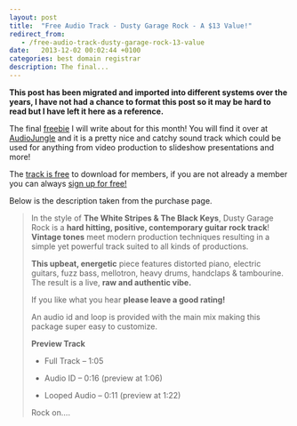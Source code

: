 ```yaml
---
layout: post
title:  "Free Audio Track - Dusty Garage Rock - A $13 Value!"
redirect_from:
   - /free-audio-track-dusty-garage-rock-13-value
date:   2013-12-02 00:02:44 +0100
categories: best domain registrar
description: The final...
---
```


**This post has been migrated and imported into different systems over the years, I have not had a chance to format this post so it may be hard to read but I have left it here as a reference.**

The final [freebie](http://audiojungle.net/item/dusty-garage-rock/4226079?WT.ac=free_file&WT.seg_1=free_file&WT.z_author=Music2Sync&ref=Bigideaguy "Free Dusty Garage Rock Sound") I will write about for this month! You will find it over at [AudioJungle](http://audiojungle.net/?ref=Bigideaguy "AudioJungle") and it is a pretty nice and catchy sound track which could be used for anything from video production to slideshow presentations and more!  
  
 The [track is free](http://audiojungle.net/item/dusty-garage-rock/4226079?WT.ac=free_file&WT.seg_1=free_file&WT.z_author=Music2Sync&ref=Bigideaguy "free track") to download for members, if you are not already a member you can always [sign up for free!](https://account.envato.com/sign_up?to=audiojungle&ref=Bigideaguy "Sign up for a free account")  
  
 Below is the description taken from the purchase page.

> In the style of **The White Stripes & The Black Keys**, Dusty Garage Rock is a **hard hitting, positive, contemporary guitar rock track**! **Vintage tones** meet modern production techniques resulting in a simple yet powerful track suited to all kinds of productions.  
>   
> **This upbeat, energetic** piece features distorted piano, electric guitars, fuzz bass, mellotron, heavy drums, handclaps & tambourine. The result is a live, **raw and authentic vibe.**  
>   
>  If you like what you hear **please leave a good rating!**  
>   
>  An audio id and loop is provided with the main mix making this package super easy to customize.  
>   
> **Preview Track**  
>   
>    
>   
> - Full Track – 1:05
>   
> - Audio ID – 0:16 (preview at 1:06)
>   
> - Looped Audio – 0:11 (preview at 1:22)
>   
> 
>   
>  Rock on….